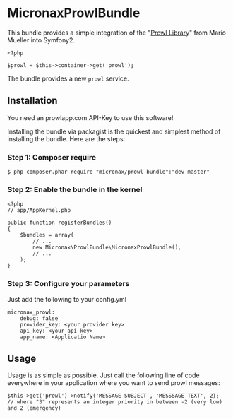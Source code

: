 MicronaxProwlBundle
================

This bundle provides a simple integration of the "[Prowl Library](https://github.com/xenji/ProwlPHP)" from Mario Mueller into Symfony2. 

    <?php

    $prowl = $this->container->get('prowl');

The bundle provides a new `prowl` service.

## Installation

You need an prowlapp.com API-Key to use this software!  

Installing the bundle via packagist is the quickest and simplest method of installing the bundle. Here are the steps:

### Step 1: Composer require

    $ php composer.phar require "micronax/prowl-bundle":"dev-master"

### Step 2: Enable the bundle in the kernel

    <?php
    // app/AppKernel.php

    public function registerBundles()
    {
        $bundles = array(
            // ...
            new Micronax\ProwlBundle\MicronaxProwlBundle(),
            // ...
        );
    }

### Step 3: Configure your parameters

Just add the following to your config.yml

    micronax_prowl:
        debug: false
        provider_key: <your provider key>
        api_key: <your api key>
        app_name: <Applicatio Name>


## Usage
Usage is as simple as possible. Just call the following line of code everywhere in your application where you want to send prowl messages:

    $this->get('prowl')->notify('MESSAGE SUBJECT', 'MESSSAGE TEXT', 2);
    // where "3" represents an integer priority in between -2 (very low) and 2 (emergency)
